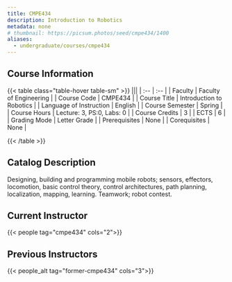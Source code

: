 ```yaml
---
title: CMPE434
description: Introduction to Robotics
metadata: none
# thumbnail: https://picsum.photos/seed/cmpe434/1400
aliases:
  - undergraduate/courses/cmpe434
---
```


## Course Information

<!-- prettier-ignore-start -->
{{< table class="table-hover table-sm" >}}
|||
| :-- | :-- |
| Faculty | Faculty of Engineering |
| Course Code | CMPE434 |
| Course Title | Introduction to Robotics |
| Language of Instruction | English |
| Course Semester | Spring |
| Course Hours | Lecture: 3, PS:0, Labs: 0 |
| Course Credits | 3 |
| ECTS | 6 |
| Grading Mode | Letter Grade |
| Prerequisites | None |
| Corequisites | None |

{{< /table >}}
<!-- prettier-ignore-end -->

## Catalog Description

Designing, building and programming mobile robots; sensors, effectors, locomotion, basic control theory, control architectures, path planning, localization, mapping, learning. Teamwork; robot contest.

## Current Instructor

{{< people tag="cmpe434" cols="2">}}

## Previous Instructors

{{< people_alt tag="former-cmpe434" cols="3">}}

